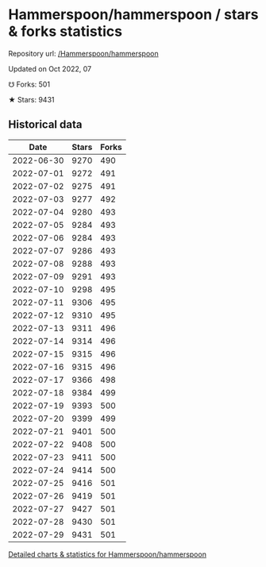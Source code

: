 # Hammerspoon/hammerspoon / stars & forks statistics

Repository url: [/Hammerspoon/hammerspoon](https://github.com/Hammerspoon/hammerspoon)

Updated on Oct 2022, 07

☋ Forks: 501

★ Stars: 9431

## Historical data
| Date | Stars | Forks |
|------|-------|-------|
| 2022-06-30 | 9270 | 490 | 
| 2022-07-01 | 9272 | 491 | 
| 2022-07-02 | 9275 | 491 | 
| 2022-07-03 | 9277 | 492 | 
| 2022-07-04 | 9280 | 493 | 
| 2022-07-05 | 9284 | 493 | 
| 2022-07-06 | 9284 | 493 | 
| 2022-07-07 | 9286 | 493 | 
| 2022-07-08 | 9288 | 493 | 
| 2022-07-09 | 9291 | 493 | 
| 2022-07-10 | 9298 | 495 | 
| 2022-07-11 | 9306 | 495 | 
| 2022-07-12 | 9310 | 495 | 
| 2022-07-13 | 9311 | 496 | 
| 2022-07-14 | 9314 | 496 | 
| 2022-07-15 | 9315 | 496 | 
| 2022-07-16 | 9315 | 496 | 
| 2022-07-17 | 9366 | 498 | 
| 2022-07-18 | 9384 | 499 | 
| 2022-07-19 | 9393 | 500 | 
| 2022-07-20 | 9399 | 499 | 
| 2022-07-21 | 9401 | 500 | 
| 2022-07-22 | 9408 | 500 | 
| 2022-07-23 | 9411 | 500 | 
| 2022-07-24 | 9414 | 500 | 
| 2022-07-25 | 9416 | 501 | 
| 2022-07-26 | 9419 | 501 | 
| 2022-07-27 | 9427 | 501 | 
| 2022-07-28 | 9430 | 501 | 
| 2022-07-29 | 9431 | 501 | 


[Detailed charts & statistics for Hammerspoon/hammerspoon](https://reviewgithub.com/rep/Hammerspoon/hammerspoon)
